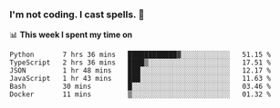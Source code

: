 ### I'm not coding. I cast spells. 🎩

📊 **This week I spent my time on**
<!--START_SECTION:waka-->

```text
Python       7 hrs 36 mins   ████████████▓░░░░░░░░░░░░   51.15 %
TypeScript   2 hrs 36 mins   ████▒░░░░░░░░░░░░░░░░░░░░   17.51 %
JSON         1 hr 48 mins    ███░░░░░░░░░░░░░░░░░░░░░░   12.17 %
JavaScript   1 hr 43 mins    ███░░░░░░░░░░░░░░░░░░░░░░   11.63 %
Bash         30 mins         █░░░░░░░░░░░░░░░░░░░░░░░░   03.46 %
Docker       11 mins         ▒░░░░░░░░░░░░░░░░░░░░░░░░   01.32 %
```

<!--END_SECTION:waka-->

